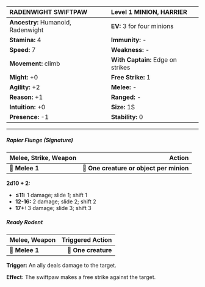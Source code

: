 | **RADENWIGHT SWIFTPAW**                  | Level 1 MINION, HARRIER                  |
|:-----------------------------------------|:-----------------------------------------|
| **Ancestry:** Humanoid, Radenwight       | **EV:** 3 for four minions               |
| **Stamina:** 4                           | **Immunity:** -                          |
| **Speed:** 7                             | **Weakness:** -                          |
| **Movement:** climb                      | **With Captain:** Edge on strikes        |
| **Might:** +0                            | **Free Strike:** 1                       |
| **Agility:** +2                          | **Melee:** -                             |
| **Reason:** +1                           | **Ranged:** -                            |
| **Intuition:** +0                        | **Size:** 1S                             |
| **Presence:** -1                         | **Stability:** 0                         |

---

##### Rapier Flunge (Signature)

| **Melee, Strike, Weapon** |                               **Action** |
| ------------------------- | ----------------------------------------:|
| **📏 Melee 1**            | **🎯 One creature or object per minion** |

**2d10 + 2:**

- **≤11:** 1 damage; slide 1; shift 1
- **12-16:** 2 damage; slide 2; shift 2
- **17+:** 3 damage; slide 3; shift 3

##### Ready Rodent

| **Melee, Weapon** | **Triggered Action** |
| ----------------- | --------------------:|
| **📏 Melee 1**    |  **🎯 One creature** |

**Trigger:** An ally deals damage to the target.

**Effect:** The swiftpaw makes a free strike against the target.
